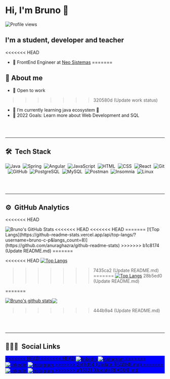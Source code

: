 # Hi, I'm Bruno 👋
<p align="left"> <img src="https://komarev.com/ghpvc/?username=bruno_c_p&color=blue" alt="Profile views" /> </p>

## I'm a student, developer and teacher

<<<<<<< HEAD
- 💼 FrontEnd Engineer at [Neo Sistemas](http://www.neosistemas.com.br)
=======
## 🚀 About me
- 💼 Open to work
>>>>>>> 320580d (Update work status)
- 🌱 I’m currently learning java ecosystem 🚀
- 🥅 2022 Goals: Learn more about Web Development and SQL

<br><br>

---

## 🛠 &nbsp;Tech Stack

![Java](https://img.shields.io/badge/-Java-05122A?style=flat&logo=java&logoColor=white&color=0d1117)&nbsp;
![Spring](https://img.shields.io/badge/-Spring-05122A?style=flat&logo=spring&logoColor=white&color=0d1117)&nbsp;
![Angular](https://img.shields.io/badge/-Angular-05122A?style=flat&logo=angular&logoColor=white&color=0d1117)&nbsp;
![JavaScript](https://img.shields.io/badge/-JavaScript-05122A?style=flat&logo=javascript&logoColor=white&color=0d1117)&nbsp;
![HTML](https://img.shields.io/badge/-HTML-05122A?style=flat&logo=HTML5&logoColor=white&color=0d1117)&nbsp;
![CSS](https://img.shields.io/badge/-CSS-05122A?style=flat&logo=CSS3&logoColor=white&color=0d1117)&nbsp;
![React](https://img.shields.io/badge/-React-05122A?style=flat&logo=react&logoColor=white&color=0d1117)&nbsp;
![Git](https://img.shields.io/badge/-Git-05122A?style=flat&logo=git&logoColor=white&color=0d1117)&nbsp;
![GitHub](https://img.shields.io/badge/-GitHub-05122A?style=flat&logo=github&logoColor=white&color=0d1117)&nbsp;
![PostgreSQL](https://img.shields.io/badge/-PostgreSQL-05122A?style=flat&logo=postgresql&logoColor=white&color=0d1117)&nbsp;
![MySQL](https://img.shields.io/badge/-MySQL-05122A?style=flat&logo=mysql&logoColor=white&color=0d1117)&nbsp;
![Postman](https://img.shields.io/badge/-Postman-05122A?style=flat&logo=postman&logoColor=white&color=0d1117)&nbsp;
![Insomnia](https://img.shields.io/badge/-Imsomnia-05122A?style=flat&logo=insomnia&logoColor=white&color=0d1117)&nbsp;
![Linux](https://img.shields.io/badge/-Linux-05122A?style=flat&logo=linux&logoColor=white&color=0d1117)&nbsp;

<br><br>

---

## ⚙️ &nbsp;GitHub Analytics

<<<<<<< HEAD
<p align="left">
<<<<<<< HEAD
<<<<<<< HEAD

  <img align="left" alt="Bruno's GitHub Stats" src="https://github-readme-stats.vercel.app/api?username=bruno_c_p&show_icons=true&hide_border=false&title_color=ff652f&icon_color=FFE400&bg_color=09131B&text_color=ffffff&border_color=0c1a25" />
=======
[![Top Langs](https://github-readme-stats.vercel.app/api/top-langs/?username=bruno-c-p&langs_count=8)](https://github.com/anuraghazra/github-readme-stats)
>>>>>>> b1c8174 (Update README.md)
=======

<<<<<<< HEAD
  [![Top Langs](https://github-readme-stats.vercel.app/api/top-langs/?username=anuraghazra&langs_count=8)](https://github.com/anuraghazra/github-readme-stats)
>>>>>>> 7435ca2 (Update README.md)
=======
  [![Top Langs](https://github-readme-stats.vercel.app/api/top-langs/?username=bruno-c-p)](https://github.com/anuraghazra/github-readme-stats)
>>>>>>> 28b5ed0 (Update README.md)
  
</p>
=======

<a href="https://github.com/anuraghazra/github-readme-stats"><img align="center" src="https://github-readme-stats.vercel.app/api?username=bruno-c-p&show_icons=true&include_all_commits=true&hide_border=true&bg_color=0d1117&text_color=c9d1d9&title_color=58a6ff" alt="Bruno's github stats" /></a><a href="https://github.com/anuraghazra/github-readme-stats"><img align="center" src="https://github-readme-stats.vercel.app/api/top-langs/?username=bruno-c-p&layout=compact&hide_border=true&bg_color=0d1117&text_color=c9d1d9&title_color=FFF" /></a>
>>>>>>> 444b9a4 (Update README.md)

<br><br>

---

## 👨🏽‍🦲 &nbsp;Social Links

<p align="left" style="background:blue">
<a href="https://www.linkedin.com/in/bruno-cardozo-pereira-561b31196/" target="_blank">
<<<<<<< HEAD
<<<<<<< HEAD
  <img align="center" src="https://img.shields.io/badge/-bruno_c_p-05122A?style=flat&logo=linkedin" alt="linkedin"/>
</a>
<a href="https://instagram.com/bruno_c_p" target="_blank">
 <img align="center" src="https://img.shields.io/badge/-bruno_c_p-05122A?style=flat&logo=instagram" alt="instagram"/>
=======
  <img align="center" src="https://img.shields.io/badge/-LinkedIn-05122A?style=flat&logo=linkedin" alt="linkedin"/>
</a>
<a href="https://instagram.com/bruno_c_p" target="_blank">
 <img align="center" src="https://img.shields.io/badge/-Instagram-05122A?style=flat&logo=instagram" alt="instagram"/>
>>>>>>> 2ef9d54 (Update README.md)
=======
  <img align="center" src="https://img.shields.io/badge/-LinkedIn-05122A?style=flat&logo=linkedin&logoColor=white&color=0d1117" alt="linkedin"/>
</a>
<a href="https://instagram.com/bruno_c_p" target="_blank">
 <img align="center" src="https://img.shields.io/badge/-Instagram-05122A?style=flat&logo=instagram&logoColor=white&color=0d1117" alt="instagram"/>
>>>>>>> aff5321 (Update README.md)
</a>
</p>
